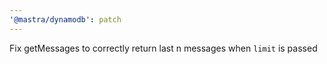 ```yaml
---
'@mastra/dynamodb': patch
---
```


Fix getMessages to correctly return last n messages when `limit` is passed
